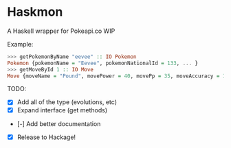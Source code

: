 Haskmon
=======

A Haskell wrapper for Pokeapi.co WIP

Example:

```haskell
>>> getPokemonByName "eevee" :: IO Pokemon
Pokemon {pokemonName = "Eevee", pokemonNationalId = 133, ... }
>>> getMoveById 1 :: IO Move
Move {moveName = "Pound", movePower = 40, movePp = 35, moveAccuracy = 100, moveMetadata = MetaData {resourceUri = "/api/v1/move/1/", created = 2013-11-03 15:06:09.478009 UTC, modified = 2013-12-24 15:24:29.625596 UTC}}
```

TODO:

- [x] Add all of the type (evolutions, etc)
- [x] Expand interface (get methods)
- [-] Add better documentation
- [x] Release to Hackage!


